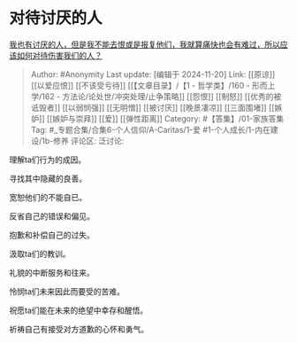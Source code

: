 # 对待讨厌的人
[我也有讨厌的人，但是我不能去恨或是报复他们，我就算痛快也会有难过，所以应该如何对待伤害我们的人？](https://www.zhihu.com/question/479963852/answer/2067135978)

> Author: #Anonymity
> Last update: [编辑于 2024-11-20]
> Link: [[原谅]] [[以爱应恨]] [[不该受亏待]] [[【文章目录】/【1 - 哲学类】/160 - 形而上学/162 - 方法论/论处世/冲突处理/止争策略]] [[怨恨]] [[制怒]] [[优秀的被诋毁者]] [[以弱悯强]] [[无明憎]] [[被讨厌]] [[晚景凄凉]] [[三面围堵]] [[嫉妒]] [[嫉妒与崇拜]] [[爱]] [[弹性距离]]
> Category: #【答集】/01-家族答集
> Tag: #_专题合集/合集6-个人信仰/A-Caritas/1-爱 #1-个人成长/1-内在建设/1b-修养
> 评论区:
> 泛讨论:

理解ta们行为的成因。

寻找其中隐藏的良善。

宽恕他们的不能自已。

反省自己的错误和偏见。

抱歉和补偿自己的过失。

汲取ta们的教训。

礼貌的中断服务和往来。

怜悯ta们未来因此而要受的苦难。

祝愿ta们能在未来的绝望中幸存和醒悟。

祈祷自己有接受对方道歉的心怀和勇气。
